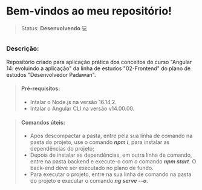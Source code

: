 # Bem-vindos ao meu repositório!

>Status: **Desenvolvendo** 💻

##

### **Descrição:** 

Repositório criado para aplicação prática dos conceitos do curso "Angular 14: evoluindo a aplicação" da linha de estudos "02-Frontend" do plano de estudos "Desenvolvedor Padawan".

> #### **Pré-requisitos:** 
> - Intalar o Node.js na versão 16.14.2.
> - Intalar o Angular CLI na versão v14.00.00.

> #### **Comandos úteis:**
> - Após descompactar a pasta, entre pela sua linha de comando na pasta do projeto, use o comando ***npm i***, para instalar as dependências do projeto;
> - Depois de instalar as dependências, em outra linha de comando, entre na pasta backend e execute-o com o comando ***npm start***. O back-end deve ser executado no plano de fundo.
> - Para executar o projeto, entre na sua linha de comando na pasta do projeto e executar o comando ***ng serve --o***.
